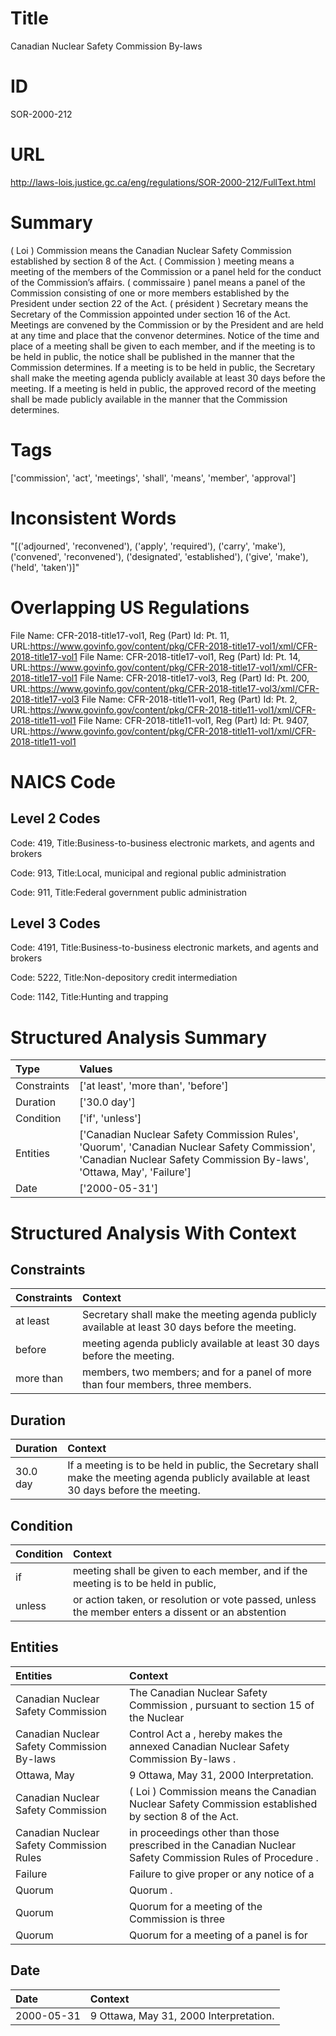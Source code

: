 # Title
Canadian Nuclear Safety Commission By-laws


# ID
SOR-2000-212

# URL
http://laws-lois.justice.gc.ca/eng/regulations/SOR-2000-212/FullText.html


# Summary
( Loi ) Commission  means the Canadian Nuclear Safety Commission established by section 8 of the Act.
( Commission ) meeting  means a meeting of the members of the Commission or a panel held for the conduct of the Commission’s affairs.
( commissaire ) panel  means a panel of the Commission consisting of one or more members established by the President under section 22 of the Act.
( président ) Secretary  means the Secretary of the Commission appointed under section 16 of the Act.
Meetings are convened by the Commission or by the President and are held at any time and place that the convenor determines.
Notice of the time and place of a meeting shall be given to each member, and if the meeting is to be held in public, the notice shall be published in the manner that the Commission determines.
If a meeting is to be held in public, the Secretary shall make the meeting agenda publicly available at least 30 days before the meeting.
If a meeting is held in public, the approved record of the meeting shall be made publicly available in the manner that the Commission determines.


# Tags
['commission', 'act', 'meetings', 'shall', 'means', 'member', 'approval']


# Inconsistent Words
"[('adjourned', 'reconvened'), ('apply', 'required'), ('carry', 'make'), ('convened', 'reconvened'), ('designated', 'established'), ('give', 'make'), ('held', 'taken')]"


# Overlapping US Regulations
File Name: CFR-2018-title17-vol1, Reg (Part) Id: Pt. 11, URL:https://www.govinfo.gov/content/pkg/CFR-2018-title17-vol1/xml/CFR-2018-title17-vol1
File Name: CFR-2018-title17-vol1, Reg (Part) Id: Pt. 14, URL:https://www.govinfo.gov/content/pkg/CFR-2018-title17-vol1/xml/CFR-2018-title17-vol1
File Name: CFR-2018-title17-vol3, Reg (Part) Id: Pt. 200, URL:https://www.govinfo.gov/content/pkg/CFR-2018-title17-vol3/xml/CFR-2018-title17-vol3
File Name: CFR-2018-title11-vol1, Reg (Part) Id: Pt. 2, URL:https://www.govinfo.gov/content/pkg/CFR-2018-title11-vol1/xml/CFR-2018-title11-vol1
File Name: CFR-2018-title11-vol1, Reg (Part) Id: Pt. 9407, URL:https://www.govinfo.gov/content/pkg/CFR-2018-title11-vol1/xml/CFR-2018-title11-vol1



# NAICS Code
## Level 2 Codes
Code: 419, Title:Business-to-business electronic markets, and agents and brokers

Code: 913, Title:Local, municipal and regional public administration

Code: 911, Title:Federal government public administration




## Level 3 Codes
Code: 4191, Title:Business-to-business electronic markets, and agents and brokers

Code: 5222, Title:Non-depository credit intermediation

Code: 1142, Title:Hunting and trapping







# Structured Analysis Summary
| Type        | Values                                                                                                                                                               |
|:------------|:---------------------------------------------------------------------------------------------------------------------------------------------------------------------|
| Constraints | ['at least', 'more than', 'before']                                                                                                                                  |
| Duration    | ['30.0 day']                                                                                                                                                         |
| Condition   | ['if', 'unless']                                                                                                                                                     |
| Entities    | ['Canadian Nuclear Safety Commission Rules', 'Quorum', 'Canadian Nuclear Safety Commission', 'Canadian Nuclear Safety Commission By-laws', 'Ottawa, May', 'Failure'] |
| Date        | ['2000-05-31']                                                                                                                                                       |


# Structured Analysis With Context
 


## Constraints
| Constraints   | Context                                                                                          |
|:--------------|:-------------------------------------------------------------------------------------------------|
| at least      | Secretary shall make the meeting agenda publicly available at least  30 days before the meeting. |
| before        | meeting agenda publicly available at least 30 days before  the meeting.                          |
| more than     | members, two members; and for a panel of more than  four members, three members.                 |


## Duration
| Duration   | Context                                                                                                                                   |
|:-----------|:------------------------------------------------------------------------------------------------------------------------------------------|
| 30.0 day   | If a meeting is to be held in public, the Secretary shall make the meeting agenda publicly available at least 30 days before the meeting. |


## Condition
| Condition   | Context                                                                                            |
|:------------|:---------------------------------------------------------------------------------------------------|
| if          | meeting shall be given to each member, and if the meeting is to be held in public,                 |
| unless      | or action taken, or resolution or vote passed, unless the member enters a dissent or an abstention |


## Entities
| Entities                                   | Context                                                                                                    |
|:-------------------------------------------|:-----------------------------------------------------------------------------------------------------------|
| Canadian Nuclear Safety Commission         | The  Canadian Nuclear Safety Commission , pursuant to section 15 of the Nuclear                            |
| Canadian Nuclear Safety Commission By-laws | Control Act a , hereby makes the annexed Canadian Nuclear Safety Commission By-laws  .                     |
| Ottawa, May                                | 9  Ottawa, May  31, 2000 Interpretation.                                                                   |
| Canadian Nuclear Safety Commission         | ( Loi ) Commission  means the  Canadian Nuclear Safety Commission  established by section 8 of the Act.    |
| Canadian Nuclear Safety Commission Rules   | in proceedings other than those prescribed in the Canadian Nuclear Safety Commission Rules  of Procedure . |
| Failure                                    | Failure to give proper or any notice of a                                                                  |
| Quorum                                     | Quorum .                                                                                                   |
| Quorum                                     | Quorum for a meeting of the Commission is three                                                            |
| Quorum                                     | Quorum for a meeting of a panel is for                                                                     |


## Date
| Date       | Context                                |
|:-----------|:---------------------------------------|
| 2000-05-31 | 9 Ottawa, May 31, 2000 Interpretation. |



